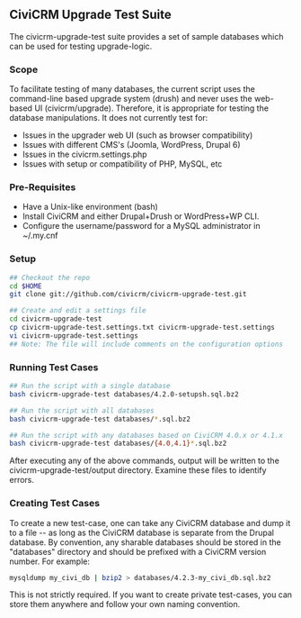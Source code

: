 ## CiviCRM Upgrade Test Suite

The civicrm-upgrade-test suite provides a set of sample databases which can
be used for testing upgrade-logic.

### Scope

To facilitate testing of many databases, the current script uses the
command-line based upgrade system (drush) and never uses the web-based UI
(civicrm/upgrade).  Therefore, it is appropriate for testing the database
manipulations. It does not currently test for:

 * Issues in the upgrader web UI (such as browser compatibility)
 * Issues with different CMS's (Joomla, WordPress, Drupal 6)
 * Issues in the civicrm.settings.php
 * Issues with setup or compatibility of PHP, MySQL, etc

### Pre-Requisites

 * Have a Unix-like environment (bash)
 * Install CiviCRM and either Drupal+Drush or WordPress+WP CLI.
 * Configure the username/password for a MySQL administrator in  ~/.my.cnf 

### Setup

```bash
## Checkout the repo
cd $HOME
git clone git://github.com/civicrm/civicrm-upgrade-test.git

## Create and edit a settings file
cd civicrm-upgrade-test
cp civicrm-upgrade-test.settings.txt civicrm-upgrade-test.settings
vi civicrm-upgrade-test.settings
## Note: The file will include comments on the configuration options
```

### Running Test Cases

```bash
## Run the script with a single database
bash civicrm-upgrade-test databases/4.2.0-setupsh.sql.bz2

## Run the script with all databases
bash civicrm-upgrade-test databases/*.sql.bz2

## Run the script with any databases based on CiviCRM 4.0.x or 4.1.x
bash civicrm-upgrade-test databases/{4.0,4.1}*.sql.bz2
```

After executing any of the above commands, output will be written to the
civicrm-upgrade-test/output directory. Examine these files to identify errors.

### Creating Test Cases

To create a new test-case, one can take any CiviCRM database and dump it
to a file -- as long as the CiviCRM database is separate from the Drupal
database. By convention, any sharable databases should be stored in the
"databases" directory and should be prefixed with a CiviCRM version
number. For example:

```bash
mysqldump my_civi_db | bzip2 > databases/4.2.3-my_civi_db.sql.bz2
```

This is not strictly required. If you want to create private test-cases,
you can store them anywhere and follow your own naming convention.
